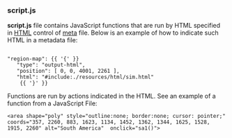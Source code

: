 ### **script.js**

**script.js** file contains JavaScript functions that are run by HTML specified in [HTML](/scenario-controls/html-control) control of [meta](/scenario/screens#meta-file) file. Below is an example of how to indicate such HTML in a metadata file:

<pre><code>
"region-map": {{ '{' }}
   "type": "output-html",
   "position": [ 0, 0, 4001, 2261 ],
   "html": "#include:./resources/html/sim.html"
    {{ '}' }}
</code></pre>

Functions are run by actions indicated in the HTML. See an example of a function from a JavaScript File:

`<area shape="poly" style="outline:none; border:none; cursor: pointer;" coords="357, 2260, 883, 1623, 1134, 1452, 1362, 1344, 1625, 1528, 1915, 2260" alt="South America"  onclick="sa1()">`
